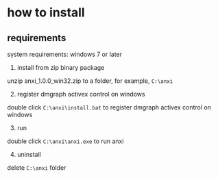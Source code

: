 # how to install

## requirements

system requirements:
windows 7 or later

1. install from zip binary package

unzip anxi_1.0.0_win32.zip to a folder, for example, `C:\anxi`

2. register dmgraph activex control on windows

double click `C:\anxi\install.bat` to register dmgraph activex control on windows

3. run

double click `C:\anxi\anxi.exe` to run anxi

4. uninstall

delete `C:\anxi` folder

